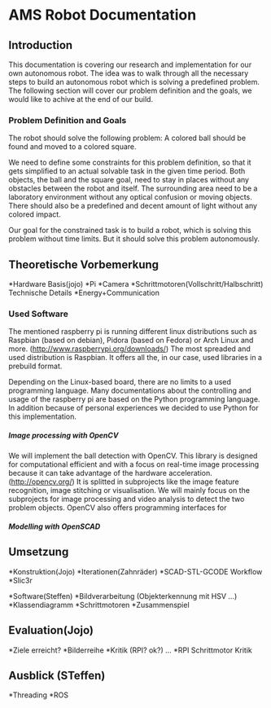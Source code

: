 AMS Robot Documentation
=======================

Introduction
------------
This documentation is covering our research and implementation for our own autonomous robot. The idea was to walk through all the necessary steps to build an autonomous robot which is solving a predefined problem. The following section will cover our problem definition and the goals, we would like to achive at the end of our build.

### Problem Definition and Goals

The robot should solve the following problem: A colored ball should be found and moved to a colored square. 

We need to define some constraints for this problem definition, so that it gets simplified to an actual solvable task in the given time period. Both objects, the ball and the square goal, need to stay in places without any obstacles between the robot and itself. The surrounding area need to be a laboratory environment without any optical confusion or moving objects. There should also be a predefined and decent amount of light without any colored impact.

Our goal for the constrained task is to build a robot, which is solving this problem without time limits. But it should solve this problem autonomously.


Theoretische Vorbemerkung
-------------------------
*Hardware Basis(jojo)
*Pi
*Camera
*Schrittmotoren(Vollschritt/Halbschritt) Technische Details
*Energy+Communication

### Used Software

The mentioned raspberry pi is running different linux distributions such as Raspbian (based on debian), Pidora (based on Fedora) or Arch Linux and more. (http://www.raspberrypi.org/downloads/) The most spreaded and used distribution is Raspbian. It offers all the, in our case, used libraries in a prebuild format.

Depending on the Linux-based board, there are no limits to a used programming language. Many documentations about the controlling and usage of the raspberry pi are based on the Python programming language. In addition because of personal experiences we decided to use Python for this implementation.

##### Image processing with OpenCV

We will implement the ball detection with OpenCV. This library is designed for computational efficient and with a focus on real-time image processing because it can take advantage of the hardware acceleration.(http://opencv.org/) It is splitted in subprojects like the image feature recognition, image stitching or visualisation. We will mainly focus on the subprojects for image processing and video analysis to detect the two problem objects. OpenCV also offers programming interfaces for 

##### Modelling with OpenSCAD



Umsetzung
---------
*Konstruktion(Jojo)
*Iterationen(Zahnräder)
*SCAD-STL-GCODE Workflow
*Slic3r

*Software(Steffen)
*Bildverarbeitung (Objekterkennung mit HSV ...)
*Klassendiagramm
*Schrittmotoren
*Zusammenspiel

Evaluation(Jojo)
----------
*Ziele erreicht?
*Bilderreihe
*Kritik (RPI? ok?) ...
*RPI Schrittmotor Kritik

Ausblick (STeffen)
--------
*Threading
*ROS

